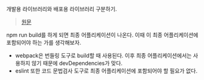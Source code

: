 개발용 라이브러리와 배포용 라이브러리 구분하기.

> [원문](https://joshua1988.github.io/webpack-guide/build/npm-module-install.html#%EA%B0%9C%EB%B0%9C%EC%9A%A9-%EB%9D%BC%EC%9D%B4%EB%B8%8C%EB%9F%AC%EB%A6%AC%EC%99%80-%EB%B0%B0%ED%8F%AC%EC%9A%A9-%EB%9D%BC%EC%9D%B4%EB%B8%8C%EB%9F%AC%EB%A6%AC-%EA%B5%AC%EB%B6%84%ED%95%98%EA%B8%B0)

npm run build를 하게 되면 최종 어플리케이션이 나온다. 이때 이 최종 어플리케이션에 포함되어야 하는 가를 생각해보자.  

- webpack은 번들링 도구로 build할 때 사용된다. 이후 최종 어플리케이션에서는 사용하지 않기 때문에 devDependencies가 맞다.
- eslint 또한 코드 문법검사 도구로 최종 어플리케이션에 포함되어야 할 필요가 없다.